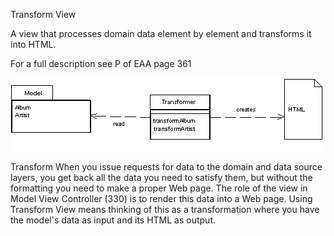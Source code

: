 ﻿Transform View

A view that processes domain data element by element and transforms it into HTML.

For a full description see P of EAA page 361

![File](file.png) 

Transform When you issue requests for data to the domain and data source layers, you get back all the data you need to satisfy them, but without the formatting you need to make a proper Web page. The role of the view in Model View Controller (330) is to render this data into a Web page. Using Transform View means thinking of this as a transformation where you have the model's data as input and its HTML as output.